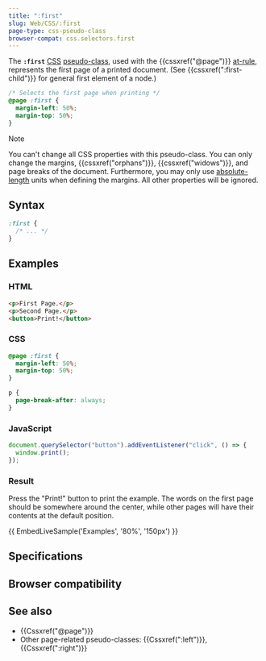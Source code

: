 ```yaml
---
title: ":first"
slug: Web/CSS/:first
page-type: css-pseudo-class
browser-compat: css.selectors.first
---
```




The **`:first`** [CSS](/Web/CSS) [pseudo-class](/Web/CSS/Pseudo-classes), used with the {{cssxref("@page")}} [at-rule](/Web/CSS/At-rule), represents the first page of a printed document. (See {{cssxref(":first-child")}} for general first element of a node.)

```css
/* Selects the first page when printing */
@page :first {
  margin-left: 50%;
  margin-top: 50%;
}
```

> [!NOTE]
> You can't change all CSS properties with this pseudo-class. You can only change the margins, {{cssxref("orphans")}}, {{cssxref("widows")}}, and page breaks of the document. Furthermore, you may only use [absolute-length](/Web/CSS/length#absolute_length_units) units when defining the margins. All other properties will be ignored.

## Syntax

```css
:first {
  /* ... */
}
```

## Examples

### HTML

```html
<p>First Page.</p>
<p>Second Page.</p>
<button>Print!</button>
```

### CSS

```css
@page :first {
  margin-left: 50%;
  margin-top: 50%;
}

p {
  page-break-after: always;
}
```

### JavaScript

```js
document.querySelector("button").addEventListener("click", () => {
  window.print();
});
```

### Result

Press the "Print!" button to print the example. The words on the first page should be somewhere around the center, while other pages will have their contents at the default position.

{{ EmbedLiveSample('Examples', '80%', '150px') }}

## Specifications



## Browser compatibility



## See also

- {{Cssxref("@page")}}
- Other page-related pseudo-classes: {{Cssxref(":left")}}, {{Cssxref(":right")}}
